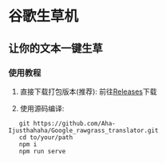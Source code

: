# 谷歌生草机
## 让你的文本一键生草

### 使用教程
1. 直接下载打包版本(推荐): 
  前往[Releases](https://github.com/Aha-Ijusthahaha/Google_rawgrass_translator/releases)下载
  
2. 使用源码编译:
  ```
     git https://github.com/Aha-Ijusthahaha/Google_rawgrass_translator.git
     cd to/your/path
     npm i
     npm run serve
  ```
